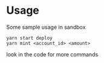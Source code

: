 # Usage

Some sample usage in sandbox

```
yarn start deploy
yarn mint <account_id> <amount>

```

look in the code for more commands
